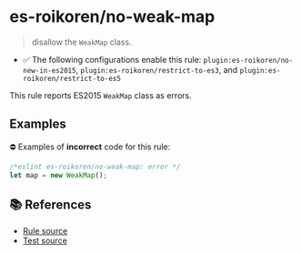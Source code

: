 # es-roikoren/no-weak-map
> disallow the `WeakMap` class.

- ✅ The following configurations enable this rule: `plugin:es-roikoren/no-new-in-es2015`, `plugin:es-roikoren/restrict-to-es3`, and `plugin:es-roikoren/restrict-to-es5`

This rule reports ES2015 `WeakMap` class as errors.

## Examples

⛔ Examples of **incorrect** code for this rule:

```js
/*eslint es-roikoren/no-weak-map: error */
let map = new WeakMap();
```

## 📚 References

- [Rule source](https://github.com/roikoren755/eslint-plugin-es/blob/v2.0.6/src/rules/no-weak-map.ts)
- [Test source](https://github.com/roikoren755/eslint-plugin-es/blob/v2.0.6/tests/src/rules/no-weak-map.ts)
